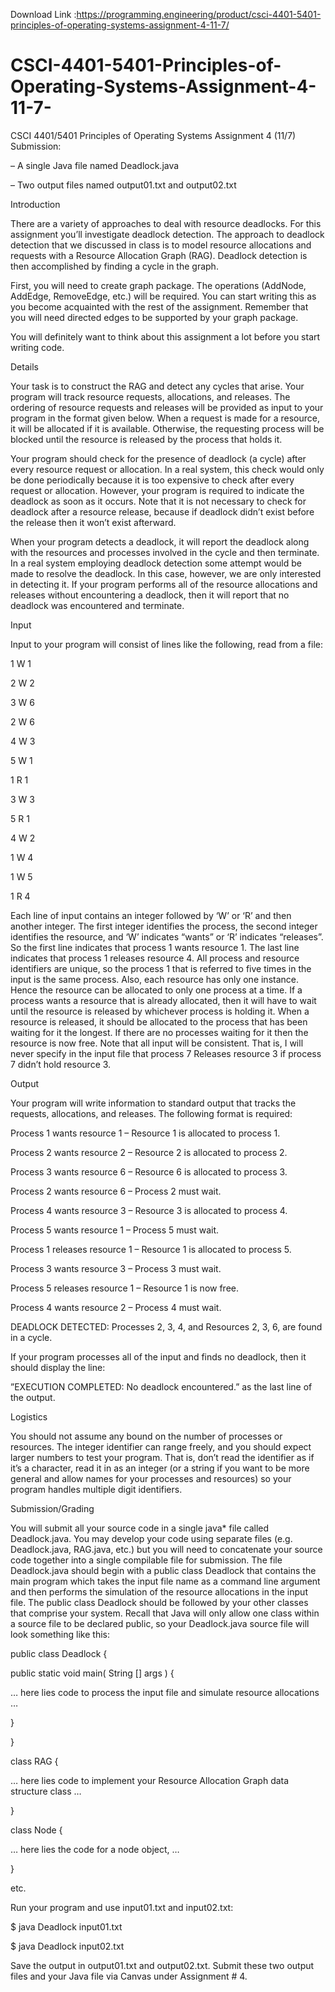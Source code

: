 Download Link :https://programming.engineering/product/csci-4401-5401-principles-of-operating-systems-assignment-4-11-7/


# CSCI-4401-5401-Principles-of-Operating-Systems-Assignment-4-11-7-
CSCI 4401/5401 Principles of Operating Systems Assignment 4 (11/7)
Submission:

– A single Java file named Deadlock.java


– Two output files named output01.txt and output02.txt


Introduction


There are a variety of approaches to deal with resource deadlocks. For this assignment you’ll investigate deadlock detection. The approach to deadlock detection that we discussed in class is to model resource allocations and requests with a Resource Allocation Graph (RAG). Deadlock detection is then accomplished by finding a cycle in the graph.


First, you will need to create graph package. The operations (AddNode, AddEdge, RemoveEdge, etc.) will be required. You can start writing this as you become acquainted with the rest of the assignment. Remember that you will need directed edges to be supported by your graph package.


You will definitely want to think about this assignment a lot before you start writing code.



Details

Your task is to construct the RAG and detect any cycles that arise. Your program will track resource requests, allocations, and releases. The ordering of resource requests and releases will be provided as input to your program in the format given below. When a request is made for a resource, it will be allocated if it is available. Otherwise, the requesting process will be blocked until the resource is released by the process that holds it.


Your program should check for the presence of deadlock (a cycle) after every resource request or allocation. In a real system, this check would only be done periodically because it is too expensive to check after every request or allocation. However, your program is required to indicate the deadlock as soon as it occurs. Note that it is not necessary to check for deadlock after a resource release, because if deadlock didn’t exist before the release then it won’t exist afterward.


When your program detects a deadlock, it will report the deadlock along with the resources and processes involved in the cycle and then terminate. In a real system employing deadlock detection some attempt would be made to resolve the deadlock. In this case, however, we are only interested in detecting it. If your program performs all of the resource allocations and releases without encountering a deadlock, then it will report that no deadlock was encountered and terminate.

Input

Input to your program will consist of lines like the following, read from a file:

1 W 1

2 W 2

3 W 6

2 W 6

4 W 3

5 W 1

1 R 1

3 W 3

5 R 1

4 W 2

1 W 4

1 W 5

1 R 4


Each line of input contains an integer followed by ‘W’ or ‘R’ and then another integer. The first integer identifies the process, the second integer identifies the resource, and ‘W’ indicates “wants” or ‘R’ indicates “releases”. So the first line indicates that process 1 wants resource 1. The last line indicates that process 1 releases resource 4. All process and resource identifiers are unique, so the process 1 that is referred to five times in the input is the same process. Also, each resource has only one instance. Hence the resource can be allocated to only one process at a time. If a process wants a resource that is already allocated, then it will have to wait until the resource is released by whichever process is holding it. When a resource is released, it should be allocated to the process that has been waiting for it the longest. If there are no processes waiting for it then the resource is now free. Note that all input will be consistent. That is, I will never specify in the input file that process 7 Releases resource 3 if process 7 didn’t hold resource 3.

Output


Your program will write information to standard output that tracks the requests, allocations, and releases. The following format is required:


Process 1 wants resource 1 – Resource 1 is allocated to process 1.

Process 2 wants resource 2 – Resource 2 is allocated to process 2.

Process 3 wants resource 6 – Resource 6 is allocated to process 3.

Process 2 wants resource 6 – Process 2 must wait.

Process 4 wants resource 3 – Resource 3 is allocated to process 4.

Process 5 wants resource 1 – Process 5 must wait.

Process 1 releases resource 1 – Resource 1 is allocated to process 5.

Process 3 wants resource 3 – Process 3 must wait.

Process 5 releases resource 1 – Resource 1 is now free.

Process 4 wants resource 2 – Process 4 must wait.

DEADLOCK DETECTED: Processes 2, 3, 4, and Resources 2, 3, 6, are found in a cycle.


If your program processes all of the input and finds no deadlock, then it should display the line:

”EXECUTION COMPLETED: No deadlock encountered.” as the last line of the output.


Logistics


You should not assume any bound on the number of processes or resources. The integer identifier can range freely, and you should expect larger numbers to test your program. That is, don’t read the identifier as if it’s a character, read it in as an integer (or a string if you want to be more general and allow names for your processes and resources) so your program handles multiple digit identifiers.

Submission/Grading


You will submit all your source code in a single java* file called Deadlock.java. You may develop your code using separate files (e.g. Deadlock.java, RAG.java, etc.) but you will need to concatenate your source code together into a single compilable file for submission. The file Deadlock.java should begin with a public class Deadlock that contains the main program which takes the input file name as a command line argument and then performs the simulation of the resource allocations in the input file. The public class Deadlock should be followed by your other classes that comprise your system. Recall that Java will only allow one class within a source file to be declared public, so your Deadlock.java source file will look something like this:


public class Deadlock {

public static void main( String [] args ) {

… here lies code to process the input file and simulate resource allocations …

}

}


class RAG {

… here lies code to implement your Resource Allocation Graph data structure class …

}


class Node {

… here lies the code for a node object, …

}


etc.



Run your program and use input01.txt and input02.txt:


$ java Deadlock input01.txt


$ java Deadlock input02.txt



Save the output in output01.txt and output02.txt. Submit these two output files and your Java file via Canvas under Assignment # 4.
